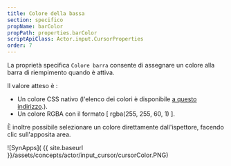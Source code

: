 ```yaml
---
title: Colore della bassa
section: specifico
propName: barColor
propPath: properties.barColor
scriptApiClass: Actor.input.CursorProperties
order: 7
---
```

La proprietà specifica `Colore barra` consente di assegnare un colore alla barra di riempimento quando è attiva.

Il valore atteso è :
- Un colore CSS nativo (l'elenco dei colori è disponibile [a questo indirizzo](https://www.w3schools.com/cssref/css_colors.asp).).
- Un colore RGBA con il formato [ rgba(255, 255, 60, 1) ].

È inoltre possibile selezionare un colore direttamente dall'ispettore, facendo clic sull'apposita area.

![SynApps]( {{ site.baseurl }}/assets/concepts/actor/input_cursor/cursorColor.PNG)
